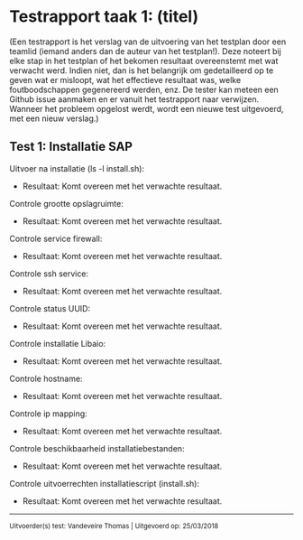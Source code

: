 # Testrapport taak 1: (titel)

(Een testrapport is het verslag van de uitvoering van het testplan door een teamlid (iemand anders dan de auteur van het testplan!). Deze noteert bij elke stap in het testplan of het bekomen resultaat overeenstemt met wat verwacht werd. Indien niet, dan is het belangrijk om gedetailleerd op te geven wat er misloopt, wat het effectieve resultaat was, welke foutboodschappen gegenereerd werden, enz. De tester kan meteen een Github issue aanmaken en er vanuit het testrapport naar verwijzen. Wanneer het probleem opgelost werdt, wordt een nieuwe test uitgevoerd, met een nieuw verslag.)

## Test 1: Installatie SAP
Uitvoer na installatie (ls -l install.sh):
* Resultaat: Komt overeen met het verwachte resultaat.

Controle grootte opslagruimte:
* Resultaat: Komt overeen met het verwachte resultaat.

Controle service firewall:
* Resultaat: Komt overeen met het verwachte resultaat.

Controle ssh service:
* Resultaat: Komt overeen met het verwachte resultaat.

Controle status UUID:
* Resultaat: Komt overeen met het verwachte resultaat.

Controle installatie Libaio:
* Resultaat: Komt overeen met het verwachte resultaat.

Controle hostname:
* Resultaat: Komt overeen met het verwachte resultaat.

Controle ip mapping:
* Resultaat: Komt overeen met het verwachte resultaat.

Controle beschikbaarheid installatiebestanden:
* Resultaat: Komt overeen met het verwachte resultaat.

Controle uitvoerrechten installatiescript (install.sh):
* Resultaat: Komt overeen met het verwachte resultaat.

------
<sup>Uitvoerder(s) test: Vandeveire Thomas | Uitgevoerd op: 25/03/2018</sup>

